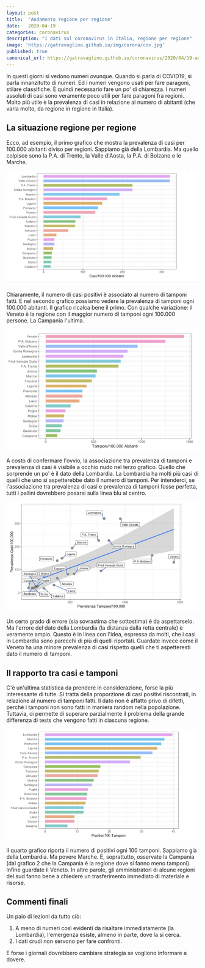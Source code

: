```yaml
---
layout: post
title:  "Andamento regione per regione"
date:   2020-04-19
categories: coronavirus
description: "I dati sul coronavirus in Italia, regione per regione"
image: 'https://gatravaglino.github.io/img/corona/cov.jpg'
published: true
canonical_url: https://gatravaglino.github.io/coronavirus/2020/04/19-andamento-coronavirus-regionale.markdown.html
---
```


In questi giorni si vedono numeri ovunque. Quando si parla di COVID19, si parla innanzitutto di numeri. Ed i numeri vengono usati per fare paragoni, stilare classifiche. È quindi necessario fare un po' di chiarezza. I numeri assoluti di casi sono veramente poco utili per fare paragoni fra regioni. Molto più utile è la prevalenza di casi in relazione al numero di abitanti (che varia molto, da regione in regione in Italia). 

## La situazione regione per regione

Ecco, ad esempio, il primo grafico che mostra la prevalenza di casi per 100.000 abitanti diviso per regioni. Sappiamo già della Lombardia. Ma quello colpisce sono la P.A. di Trento, la Valle d'Aosta, la P.A. di Bolzano e le Marche.

![Grafico 1](/img/corona/graph1.jpg)

Chiaramente, il numero di casi positivi è associato al numero di tamponi fatti. E nel secondo grafico possiamo vedere la prevalenza di tamponi ogni 100.000 abitanti. Il grafico ricalca bene il primo. Con qualche variazione: il Veneto è la regione con il maggior numero di tamponi ogni 100.000 persone. La Campania l'ultima.

![Grafico 2](/img/corona/graph2.jpg)

A costo di confermare l'ovvio, la associazione tra prevalenza di tamponi e prevalenza di casi è visibile a occhio nudo nel terzo grafico. Quello che sorprende un po' è il dato della Lombardia. La Lombardia ha molti più casi di quelli che uno si aspetterebbe dato il numero di tamponi. Per intenderci, se l'associazione tra prevalenza di casi e prevalenza di tamponi fosse perfetta, tutti i pallini dovrebbero posarsi sulla linea blu al centro. 

![Grafico 3](/img/corona/graph3.jpg)

Un certo grado di errore (sia sovrastima che sottostima) è da aspettarselo. Ma l'errore del dato della Lombardia (la distanza dalla retta centrale) è veramente ampio. Questo è  in linea con l'idea, espressa da molti, che i casi in Lombardia sono parecchi di più di quelli riportati. Guardate invece come il Veneto ha una minore prevalenza di casi rispetto quelli che ti aspetteresti dato il numero di tamponi.

## Il rapporto tra casi e tamponi

C'è un'ultima statistica da prendere in considerazione, forse la più interessante di tutte. Si tratta della proporzione di casi positivi riscontrati, in relazione al numero di tamponi fatti. Il dato non è affatto privo di difetti, perché i tamponi non sono fatti in maniera random nella popolazione. Tuttavia, ci permette di superare parzialmente il problema della grande differenza di tests che vengono fatti in ciascuna regione.

![Grafico 4](/img/corona/graph4.jpg)

Il quarto grafico riporta il numero di positivi ogni 100 tamponi. Sappiamo già della Lombardia. Ma povere Marche. E, soprattutto, osservate la Campania (dal grafico 2 che la Campania è la regione dove si fanno meno tamponi). Infine guardate il Veneto. In altre parole, gli amministratori di alcune regioni del sud fanno bene a chiedere un trasferimento immediato di materiale e risorse. 

## Commenti finali
Un paio di lezioni da tutto ciò:
1. A meno di numeri così evidenti da risaltare immediatamente (la Lombardia), l'emergenza esiste, almeno in parte, dove la si cerca. 
2. I dati crudi non servono per fare confronti. 

E forse i giornali dovrebbero cambiare strategia se vogliono informare a dovere.
